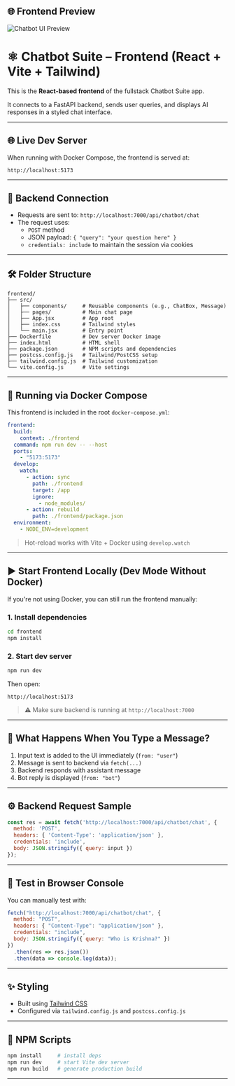 ## 🌐 Frontend Preview

![Chatbot UI Preview](./frontend/frontend-preview.png)


# ⚛️ Chatbot Suite – Frontend (React + Vite + Tailwind)

This is the **React-based frontend** of the fullstack Chatbot Suite app.

It connects to a FastAPI backend, sends user queries, and displays AI responses in a styled chat interface.

---

## 🌐 Live Dev Server

When running with Docker Compose, the frontend is served at:

```
http://localhost:5173
```

---

## 🔗 Backend Connection

- Requests are sent to: `http://localhost:7000/api/chatbot/chat`
- The request uses:
  - `POST` method
  - JSON payload: `{ "query": "your question here" }`
  - `credentials: include` to maintain the session via cookies

---

## 🛠️ Folder Structure

```
frontend/
├── src/
│   ├── components/     # Reusable components (e.g., ChatBox, Message)
│   ├── pages/          # Main chat page
│   ├── App.jsx         # App root
│   ├── index.css       # Tailwind styles
│   └── main.jsx        # Entry point
├── Dockerfile          # Dev server Docker image
├── index.html          # HTML shell
├── package.json        # NPM scripts and dependencies
├── postcss.config.js   # Tailwind/PostCSS setup
├── tailwind.config.js  # Tailwind customization
└── vite.config.js      # Vite settings
```

---

## 🐳 Running via Docker Compose

This frontend is included in the root `docker-compose.yml`:

```yaml
frontend:
  build:
    context: ./frontend
  command: npm run dev -- --host
  ports:
    - "5173:5173"
  develop:
    watch:
      - action: sync
        path: ./frontend
        target: /app
        ignore:
          - node_modules/
      - action: rebuild
        path: ./frontend/package.json
  environment:
    - NODE_ENV=development
```

> Hot-reload works with Vite + Docker using `develop.watch`

---

## ▶️ Start Frontend Locally (Dev Mode Without Docker)

If you're not using Docker, you can still run the frontend manually:

### 1. Install dependencies

```bash
cd frontend
npm install
```

### 2. Start dev server

```bash
npm run dev
```

Then open:

```
http://localhost:5173
```

> ⚠️ Make sure backend is running at `http://localhost:7000`

---

## 🧠 What Happens When You Type a Message?

1. Input text is added to the UI immediately (`from: "user"`)
2. Message is sent to backend via `fetch(...)`
3. Backend responds with assistant message
4. Bot reply is displayed (`from: "bot"`)

---

## ⚙️ Backend Request Sample

```js
const res = await fetch('http://localhost:7000/api/chatbot/chat', {
  method: 'POST',
  headers: { 'Content-Type': 'application/json' },
  credentials: 'include',
  body: JSON.stringify({ query: input })
});
```

---

## 🧪 Test in Browser Console

You can manually test with:

```js
fetch("http://localhost:7000/api/chatbot/chat", {
  method: "POST",
  headers: { "Content-Type": "application/json" },
  credentials: "include",
  body: JSON.stringify({ query: "Who is Krishna?" })
})
  .then(res => res.json())
  .then(data => console.log(data));
```

---

## ✨ Styling

- Built using [Tailwind CSS](https://tailwindcss.com/)
- Configured via `tailwind.config.js` and `postcss.config.js`

---

## 🧾 NPM Scripts

```bash
npm install     # install deps
npm run dev     # start Vite dev server
npm run build   # generate production build
```

---
